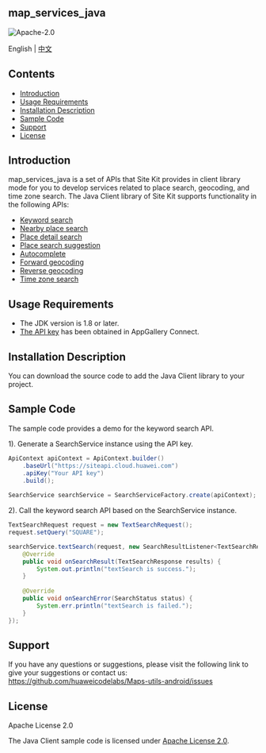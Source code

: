 ## map_services_java

![Apache-2.0](https://img.shields.io/badge/license-Apache-blue)

English | [中文](https://github.com/huaweicodelabs/Maps-utils-android/blob/master/java/README_ZH.md)

## Contents

* [Introduction](#introduction)
* [Usage Requirements](#usage-requirements)
* [Installation Description](#installation-description)
* [Sample Code](#sample-code)
* [Support](#support)
* [License](#license)

Introduction
-------

map_services_java is a set of APIs that Site Kit provides in client library mode for you to develop services related to place search, geocoding, and time zone search.
The Java Client library of Site Kit supports functionality in the following APIs:

- [Keyword search](https://developer.huawei.com/consumer/en/doc/development/HMSCore-References/webapi-keyword-search-0000001050161916)
- [Nearby place search](https://developer.huawei.com/consumer/en/doc/development/HMSCore-References/webapi-nearby-search-0000001050163873)
- [Place detail search](https://developer.huawei.com/consumer/en/doc/development/HMSCore-References/webapi-detail-search-0000001050161918)
- [Place search suggestion](https://developer.huawei.com/consumer/en/doc/development/HMSCore-References/webapi-query-suggestion-0000001050161966)
- [Autocomplete](https://developer.huawei.com/consumer/en/doc/development/HMSCore-References/autocomplete-0000001052250492)
- [Forward geocoding](https://developer.huawei.com/consumer/en/doc/development/HMSCore-References/webapi-forward-geo-0000001050163921)
- [Reverse geocoding](https://developer.huawei.com/consumer/en/doc/development/HMSCore-References/webapi-reverse-geo-0000001050161968)
- [Time zone search](https://developer.huawei.com/consumer/en/doc/development/HMSCore-References/webapi-time-zone-0000001050161920)

Usage Requirements
-------

- The JDK version is 1.8 or later.
- [The API key](https://developer.huawei.com/consumer/en/doc/development/HMSCore-Guides/client-library-0000001104033088#section527610250284) has been obtained in AppGallery Connect.


Installation Description
-------
You can download the source code to add the Java Client library to your project. 

Sample Code
-------

The sample code provides a demo for the keyword search API.

1). Generate a SearchService instance using the API key.
```java
ApiContext apiContext = ApiContext.builder()
    .baseUrl("https://siteapi.cloud.huawei.com")
    .apiKey("Your API key")
    .build();
	
SearchService searchService = SearchServiceFactory.create(apiContext);
```

2). Call the keyword search API based on the SearchService instance.
```java
TextSearchRequest request = new TextSearchRequest();
request.setQuery("SQUARE");

searchService.textSearch(request, new SearchResultListener<TextSearchResponse>() {
    @Override
    public void onSearchResult(TextSearchResponse results) {
        System.out.println("textSearch is success.");
    }
    
    @Override
    public void onSearchError(SearchStatus status) {
        System.err.println("textSearch is failed.");
    }
});
```

Support
-------

If you have any questions or suggestions, please visit the following link to give your suggestions or contact us: https://github.com/huaweicodelabs/Maps-utils-android/issues

License
-------

Apache License 2.0

The Java Client sample code is licensed under [Apache License 2.0](https://www.apache.org/licenses/LICENSE-2.0.html).
